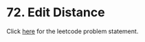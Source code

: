 # 72. Edit Distance

Click [here](https://leetcode.com/problems/edit-distance/) for the leetcode problem statement.
